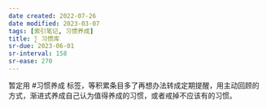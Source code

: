 ```yaml
---
date created: 2022-07-26
date modified: 2023-03-07
tags: [索引笔记, 习惯养成]
title: ∑ 习惯库
sr-due: 2023-06-01
sr-interval: 158
sr-ease: 270
---
```


暂定用 #习惯养成 标签，等积累条目多了再想办法转成定期提醒，用主动回顾的方式，渐进式养成自己认为值得养成的习惯，或者戒掉不应该有的习惯。
